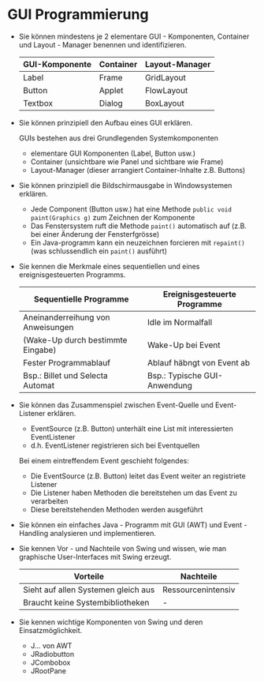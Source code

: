 # GUI Programmierung
* Sie können mindestens je 2 elementare GUI - Komponenten, Container und Layout - Manager benennen und identifizieren.

    | GUI-Komponente    | Container | Layout-Manager |
    |-------------------|-----------|----------------|
    | Label             | Frame     | GridLayout     |
    | Button            | Applet    | FlowLayout     |
    | Textbox           | Dialog    | BoxLayout      |

* Sie können prinzipiell den Aufbau eines GUI erklären.

    GUIs bestehen aus drei Grundlegenden Systemkomponenten 
    * elementare GUI Komponenten (Label, Button usw.)
    * Container (unsichtbare wie Panel und sichtbare wie Frame)
    * Layout-Manager (dieser arrangiert Container-Inhalte z.B. Buttons)

* Sie können prinzipiell die Bildschirmausgabe in Windowsystemen erklären.

    * Jede Component (Button usw.) hat eine Methode `public void paint(Graphics g)` zum Zeichnen der Komponente
    * Das Fenstersystem ruft die Methode `paint()` automatisch auf (z.B. bei einer Änderung der Fensterfgrösse)
    * Ein Java-programm kann ein neuzeichnen forcieren mit `repaint()` (was schlussendlich ein `paint()` ausführt) 

* Sie kennen die Merkmale eines sequentiellen und eines ereignisgesteuerten Programms.

    | Sequentielle Programme            | Ereignisgesteuerte Programme  |
    |-----------------------------------|-------------------------------|
    | Aneinanderreihung von Anweisungen | Idle im Normalfall            |
    | (Wake-Up durch bestimmte Eingabe) | Wake-Up bei Event             |
    | Fester Programmablauf             | Ablauf häbngt von Event ab    |
    | Bsp.: Billet und Selecta Automat  | Bsp.: Typische GUI-Anwendung  |

* Sie können das Zusammenspiel zwischen Event-Quelle und Event-Listener erklären. 

    * EventSource (z.B. Button) unterhält eine List mit interessierten EventListener
    * d.h. EventListener registrieren sich bei Eventquellen

    Bei einem eintreffendem Event geschieht folgendes: 
    * Die EventSource (z.B. Button) leitet das Event weiter an registriete Listener
    * Die Listener haben Methoden die bereitstehen um das Event zu verarbeiten
    * Diese bereitstehenden Methoden werden ausgeführt

* Sie können ein einfaches Java - Programm mit GUI (AWT) und Event - Handling analysieren und implementieren.  
   
* Sie kennen Vor - und Nachteile von Swing und wissen, wie man graphische User-Interfaces mit Swing erzeugt.

    | Vorteile                            | Nachteile          |
    |-------------------------------------|--------------------|
    | Sieht auf allen Systemen gleich aus | Ressourcenintensiv |
    | Braucht keine Systembibliotheken    | - |

* Sie kennen wichtige Komponenten von Swing und deren Einsatzmöglichkeit.

    * J... von AWT
    * JRadiobutton
    * JCombobox
    * JRootPane
